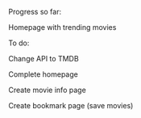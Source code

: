 Progress so far:

Homepage with trending movies

To do:

Change API to TMDB

Complete homepage

Create movie info page

Create bookmark page (save movies)
